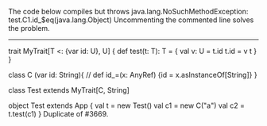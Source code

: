 The code below compiles but throws java.lang.NoSuchMethodException: test.C1.id_$eq(java.lang.Object)
Uncommenting the commented line solves the problem.

---------------------------

trait MyTrait[T <: {var id: U}, U] {
  def test(t: T): T = {
    val v: U = t.id
    t.id = v
    t
  }
}

class C (var id: String){
//  def id_=(x: AnyRef) {id = x.asInstanceOf[String]}
}

class Test extends MyTrait[C, String]

object Test extends App {
  val t = new Test()
  val c1 = new C("a")
  val c2 = t.test(c1)
}
Duplicate of #3669.
